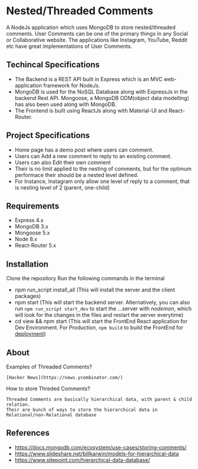 # Nested/Threaded Comments
A NodeJs application which uses MongoDB to store nested/threaded comments.
User Comments can be one of the primary things in any Social or Collaborative website. The applications like Instagram, YouTube, Reddit etc have great implementations of User Comments.

## Techincal Specifications
* The Backend is a REST API built in Express which is an MVC web-application framework for NodeJs.
* MongoDB is used for the NoSQL Database along with ExpressJs in the backend Rest API. Mongoose, a MongoDB ODM(object data modelling) has also been used along with MongoDB.
* The Frontend is built using ReactJs along with Material-UI and React-Router.

## Project Specifications
* Home page has a demo post where users can comment.
* Users can Add a new comment to reply to an existing comment.
* Users can also Edit their own comment
* Their is no limit applied to the nesting of comments, but for the optimum performace their should be a nested level defined.
* For Instance, Instagram only allow one level of reply to a comment, that is nesting level of 2 (parent, one-child)

## Requirements
* Express 4.x
* MongoDB 3.x
* Mongoose 5.x
* Node 8.x
* React-Router 5.x

## Installation
Clone the repository
Run the following commands in the terminal
* npm run_script install_all (This will install the server and the client packages)
* npm start (This will start the backend server. Alternatively, you can also run `npm run_script start_dev` to start the ...server with _nodemon_, which will look for the changes in the files and restart the server everytime)
* cd view && npm start (This will start the FrontEnd React application for Dev Environment. For Production, `npm build` to build the FrontEnd for [deployment](https://bit.ly/CRA-deploy))

## About
Examples of Threaded Comments?
```
[Hacker News](https://news.ycombinator.com/)
```
How to store Threded Comments?
```
Threaded Comments are basically hierarchical data, with parent & child relation.
Their are bunch of ways to store the hierarchical data in Relational/non-Relational database
```

## References
* https://docs.mongodb.com/ecosystem/use-cases/storing-comments/
* https://www.slideshare.net/billkarwin/models-for-hierarchical-data
* https://www.sitepoint.com/hierarchical-data-database/